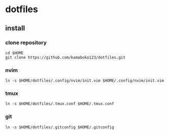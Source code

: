 # dotfiles

## install

### clone repository
```
cd $HOME
git clone https://github.com/kamaboko123/dotfiles.git
```

### nvim
```
ln -s $HOME/dotfiles/.config/nvim/init.vim $HOME/.config/nvim/init.vim 
```

### tmux
```
ln -s $HOME/dotfiles/.tmux.conf $HOME/.tmux.conf
```

### git
```
ln -s $HOME/dotfiles/.gitconfig $HOME/.gitconfig
```


